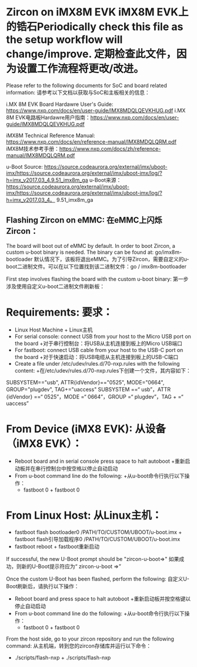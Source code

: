  
#  Zircon on iMX8M EVK  iMX8M EVK上的锆石Periodically check this file as the setup workflow will change/improve.  定期检查此文件，因为设置工作流程将更改/改进。

 

Please refer to the following documents for SoC and board related information:  请参考以下文档以获取与SoC和主板相关的信息：

i.MX 8M EVK Board Hardawre User's Guide: https://www.nxp.com/docs/en/user-guide/IMX8MDQLQEVKHUG.pdf i.MX 8M EVK电路板Hardawre用户指南：https://www.nxp.com/docs/en/user-guide/IMX8MDQLQEVKHUG.pdf

iMX8M Technical Reference Manual: https://www.nxp.com/docs/en/reference-manual/IMX8MDQLQRM.pdf iMX8M技术参考手册：https://www.nxp.com/docs/zh/reference-manual/IMX8MDQLQRM.pdf

u-Boot Source: https://source.codeaurora.org/external/imx/uboot-imx/https://source.codeaurora.org/external/imx/uboot-imx/log/?h=imx_v2017.03_4.9.51_imx8m_ga u-Boot来源：https://source.codeaurora.org/external/imx/uboot-imx/https://source.codeaurora.org/external/imx/uboot-imx/log/?h=imx_v2017.03_4。 9.51_imx8m_ga

 
## Flashing Zircon on eMMC:  在eMMC上闪烁Zircon： 

The board will boot out of eMMC by default. In order to boot Zircon, a custom u-boot binary is needed. The binary can be found at: go/imx8m-bootloader 默认情况下，该板将退出eMMC。为了引导Zircon，需要自定义的u-boot二进制文件。可以在以下位置找到该二进制文件：go / imx8m-bootloader

First step involves flashing the board with the custom u-boot binary:  第一步涉及使用自定义u-boot二进制文件刷新板：

 
# Requirements:  要求： 
 + Linux Host Machine  + Linux主机
 + For serial console: connect USB from your host to the Micro USB port on the board  +对于串行控制台：将USB从主机连接到板上的Micro USB端口
 + For fastboot: connect USB cable from your host to the USB-C port on the board  +对于快速启动：将USB电缆从主机连接到板上的USB-C端口
 + Create a file under /etc/udev/rules.d/70-nxp.rules with the following content:  +在/etc/udev/rules.d/70-nxp.rules下创建一个文件，其内容如下：

 SUBSYSTEM=="usb", ATTR{idVendor}=="0525", MODE="0664", GROUP="plugdev", TAG+="uaccess"  SUBSYSTEM ==“ usb”，ATTR {idVendor} ==“ 0525”，MODE =“ 0664”，GROUP =“ plugdev”，TAG + =“ uaccess”

 

 
# From Device (iMX8 EVK):  从设备（iMX8 EVK）： 

 
+ Reboot board and in serial console press space to halt autoboot  +重新启动板并在串行控制台中按空格以停止自动启动
+ From u-boot command line do the following:  +从u-boot命令行执行以下操作：
    + fastboot 0  + fastboot 0

 
# From Linux Host:  从Linux主机： 
 + fastboot flash bootloader0 /PATH/TO/CUSTOM/UBOOT/u-boot.imx  + fastboot flash引导加载程序0 /PATH/TO/CUSTOM/UBOOT/u-boot.imx
 + fastboot reboot  + fastboot重新启动

 If successful, the new U-Boot prompt should be "zircon-u-boot=>"  如果成功，则新的U-Boot提示符应为“ zircon-u-boot =>”

Once the custom U-Boot has been flashed, perform the following:  自定义U-Boot刷新后，请执行以下操作：
+ Reboot board and press space to halt autoboot  +重新启动板并按空格键以停止自动启动
+ From u-boot command line do the following:  +从u-boot命令行执行以下操作：
    + fastboot 0  + fastboot 0

From the host side, go to your zircon repository and run the following command:  从主机端，转到您的zircon存储库并运行以下命令：
+ ./scripts/flash-nxp  + ./scripts/flash-nxp

